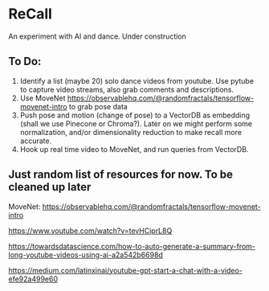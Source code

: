# ReCall
An experiment with AI and dance. Under construction

## To Do:
1. Identify a list (maybe 20) solo dance videos from youtube. Use pytube to capture video streams, also grab comments and descriptions.
2. Use MoveNet https://observablehq.com/@randomfractals/tensorflow-movenet-intro to grab pose data
3. Push pose and motion (change of pose) to a VectorDB as embedding (shall we use Pinecone or Chroma?). Later on we might perform some normalization, and/or dimensionality reduction to make recall more accurate.
4. Hook up real time video to MoveNet, and run queries from VectorDB.


## Just random list of resources for now. To be cleaned up later

MoveNet: https://observablehq.com/@randomfractals/tensorflow-movenet-intro

https://www.youtube.com/watch?v=tevHCiprL8Q

https://towardsdatascience.com/how-to-auto-generate-a-summary-from-long-youtube-videos-using-ai-a2a542b6698d

https://medium.com/latinxinai/youtube-gpt-start-a-chat-with-a-video-efe92a499e60
